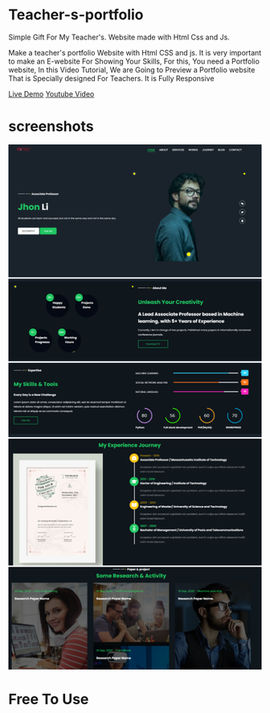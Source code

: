 # Teacher-s-portfolio

Simple Gift For My Teacher's. Website made with Html Css and Js. 

Make a teacher's portfolio Website with Html CSS and js.  It is very important to make an E-website For Showing Your Skills, For this, You need a Portfolio website, 
In this Video Tutorial, We are Going to Preview a Portfolio website That is Specially designed For Teachers. It is Fully Responsive 

[Live Demo](https://naemazam.github.io/Teacher-portfolio)
[Youtube Video](https://www.youtube.com/watch?v=7AXtl8_1V4o&t=5s)

# screenshots 
![](1.PNG)
![](2.PNG)
![](3.PNG)
![](4.PNG)
![](5.PNG)

# Free To Use 
